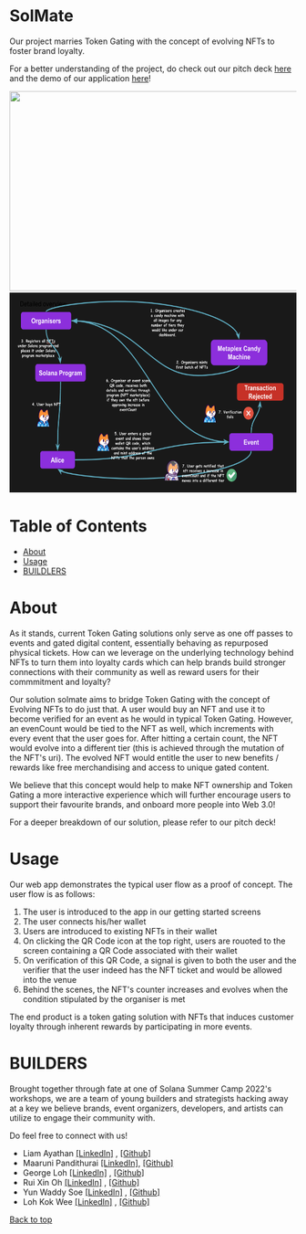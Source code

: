 # SolMate

Our project marries Token Gating with the concept of evolving NFTs to foster brand loyalty.

For a better understanding of the project, do check out our pitch deck [here](https://docs.google.com/presentation/d/e/2PACX-1vT4bMDMy_1NUigecJNweBh_VUWENRs-ixwJpuVP_o5N5nndn-Aw8xL8bRgBNq5Rg_v7_OT-0aAOxkKM/pub?start=false&loop=false&delayms=60000&slide=id.g1449db10bc0_0_5) and the demo of our application [here](https://drive.google.com/file/d/1tviIHyfpaoS_IGoR_AY8kJnKF4U5xU1Y/view?usp=sharing)!

<img src="imgs/SolMate_Demo_improved.gif" width="600" height="350"/>

<img src="imgs/Overview_pic.png" width="600" height="350"/>

# Table of Contents
- [About](#about)
- [Usage](#usage)
- [BUILDLERS](#builders)

# About
As it stands, current Token Gating solutions only serve as one off passes to events and gated digital content, essentially behaving as repurposed physical tickets. How can we leverage on the underlying technology behind NFTs to turn them into loyalty cards which can help brands build stronger connections with their community as well as reward users for their commmitment and loyalty?

Our solution solmate aims to bridge Token Gating with the concept of Evolving NFTs to do just that. A user would buy an NFT and use it to become verified for an event as he would in typical Token Gating. However, an evenCount would be tied to the NFT as well, which increments with every event that the user goes for. After hitting a certain count, the NFT would evolve into a different tier (this is achieved through the mutation of the NFT's uri). The evolved NFT would entitle the user to new benefits / rewards like free merchandising and access to unique gated content. 

We believe that this concept would help to make NFT ownership and Token Gating a more interactive experience which will further encourage users to support their favourite brands, and onboard more people into Web 3.0!

For a deeper breakdown of our solution, please refer to our pitch deck!

# Usage
Our web app demonstrates the typical user flow as a proof of concept. The user flow is as follows:

1. The user is introduced to the app in our getting started screens
2. The user connects his/her wallet
3. Users are introduced to existing NFTs in their wallet
4. On clicking the QR Code icon at the top right, users are rouoted to the screen containing a QR Code associated with their wallet
5. On verification of this QR Code, a signal is given to both the user and the verifier that the user indeed has the NFT ticket and would be allowed into the venue
6. Behind the scenes, the NFT's counter increases and evolves when the condition stipulated by the organiser is met

The end product is a token gating solution with NFTs that induces customer loyalty through inherent rewards by participating in more events.

# BUILDERS
Brought together through fate at one of Solana Summer Camp 2022's workshops, we are a team of young builders and strategists hacking away at a key we believe brands, event organizers, developers, and artists can utilize to engage their community with.

Do feel free to connect with us!
- Liam Ayathan [[LinkedIn]](https://www.linkedin.com/in/liam-ayathan-046b3816b/) , [[Github]](https://github.com/liam-ayathan)
- Maaruni Pandithurai [[LinkedIn]](https://www.linkedin.com/in/maaruni/), [[Github]](https://github.com/maars202)
- George Loh [[LinkedIn]](https://www.linkedin.com/in/ying-zhe-george-loh-17756a95/) , [[Github]](https://github.com/YZLoh)
- Rui Xin Oh [[LinkedIn]](https://www.linkedin.com/in/ruixinoh/) , [[Github]](https://github.com/nraven721)
- Yun Waddy Soe [[LinkedIn]](https://www.linkedin.com/in/yunwaddysoe/) , [[Github]](https://github.com/yunsoe)
- Loh Kok Wee [[LinkedIn]](https://www.linkedin.com/in/loh-kok-wee-59a698142/) , [[Github]](https://github.com/lohkokwee)

[Back to top](#table-of-contents)



